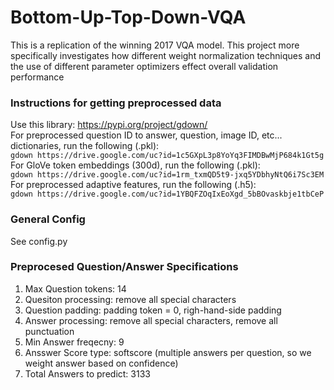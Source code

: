 # Bottom-Up-Top-Down-VQA
This is a replication of the winning 2017 VQA model. This project more specifically investigates how different weight normalization techniques and the use of different parameter optimizers effect overall validation performance 

### Instructions for getting preprocessed data
Use this library: https://pypi.org/project/gdown/<br/>
For preprocessed question ID to answer, question, image ID, etc... dictionaries, run the following (.pkl): <br/>
`gdown https://drive.google.com/uc?id=1c5GXpL3p8YoYq3FIMDBwMjP684k1Gt5g` <br/>
For GloVe token embeddings (300d), run the following (.pkl): <br/>
`gdown https://drive.google.com/uc?id=1rm_txmQD5t9-jxq5YDbhyNtQ6i7Sc3EM` <br/>
For preprocessed adaptive features, run the following (.h5): <br/>
`gdown https://drive.google.com/uc?id=1YBQFZOqIxEoXgd_5bBOvaskbje1tbCeP` <br/>
### General Config
See config.py 
### Preprocesed Question/Answer Specifications
1. Max Question tokens: 14 
2. Quesiton processing: remove all special characters
3. Question padding: padding token = 0, righ-hand-side padding
4. Answer processing: remove all special characters, remove all punctuation
5. Min Answer freqecny: 9
6. Ansswer Score type: softscore (multiple answers per question, so we weight answer based on confidence)
7. Total Answers to predict: 3133









